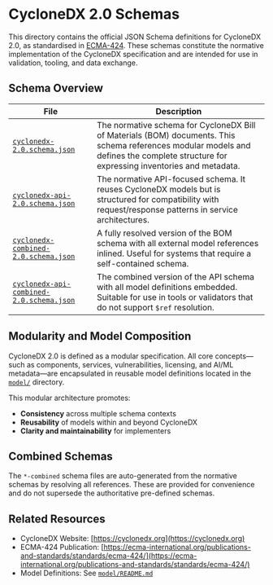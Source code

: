 # CycloneDX 2.0 Schemas

This directory contains the official JSON Schema definitions for CycloneDX 2.0, as standardised in [ECMA-424](https://ecma-international.org/publications-and-standards/standards/ecma-424/). These schemas constitute the normative implementation of the CycloneDX specification and are intended for use in validation, tooling, and data exchange.

## Schema Overview

| File                                                                                 | Description                                                                                                                                                                             |
|--------------------------------------------------------------------------------------|-----------------------------------------------------------------------------------------------------------------------------------------------------------------------------------------|
| [`cyclonedx-2.0.schema.json`](./cyclonedx-2.0.schema.json)                           | The normative schema for CycloneDX Bill of Materials (BOM) documents. This schema references modular models and defines the complete structure for expressing inventories and metadata. |
| [`cyclonedx-api-2.0.schema.json`](./cyclonedx-api-2.0.schema.json)                   | The normative API-focused schema. It reuses CycloneDX models but is structured for compatibility with request/response patterns in service architectures.                               |
| [`cyclonedx-combined-2.0.schema.json`](./cyclonedx-combined-2.0.schema.json)         | A fully resolved version of the BOM schema with all external model references inlined. Useful for systems that require a self-contained schema.                                         |
| [`cyclonedx-api-combined-2.0.schema.json`](./cyclonedx-api-combined-2.0.schema.json) | The combined version of the API schema with all model definitions embedded. Suitable for use in tools or validators that do not support `$ref` resolution.                              |

## Modularity and Model Composition

CycloneDX 2.0 is defined as a modular specification. All core concepts—such as components, services, vulnerabilities, licensing, and AI/ML metadata—are encapsulated in reusable model definitions located in the [`model/`](./model) directory.

This modular architecture promotes:

- **Consistency** across multiple schema contexts
- **Reusability** of models within and beyond CycloneDX
- **Clarity and maintainability** for implementers

## Combined Schemas

The `*-combined` schema files are auto-generated from the normative schemas by resolving all references. These are provided for convenience and do not supersede the authoritative pre-defined schemas.

## Related Resources

- CycloneDX Website: [https://cyclonedx.org](https://cyclonedx.org)
- ECMA-424 Publication: [https://ecma-international.org/publications-and-standards/standards/ecma-424/](https://ecma-international.org/publications-and-standards/standards/ecma-424/)
- Model Definitions: See [`model/README.md`](./model/README.md)

